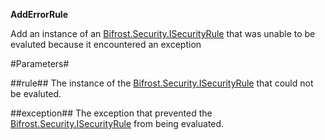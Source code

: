 **AddErrorRule**

Add an instance of an [Bifrost.Security.ISecurityRule](Bifrost.Security.ISecurityRule) that was unable to be evaluted because it encountered an exception

#Parameters#


##rule##
The instance of the [Bifrost.Security.ISecurityRule](Bifrost.Security.ISecurityRule) that could not be evaluted.

##exception##
The exception that prevented the [Bifrost.Security.ISecurityRule](Bifrost.Security.ISecurityRule) from being evaluated.

